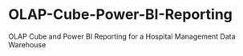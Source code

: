# OLAP-Cube-Power-BI-Reporting
OLAP Cube and Power BI Reporting for a Hospital Management Data Warehouse
